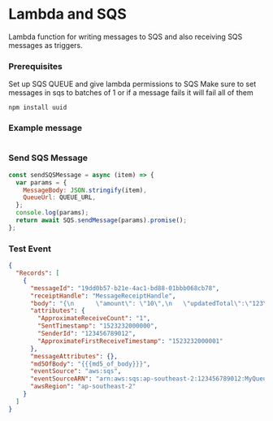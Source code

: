 # Lambda and SQS

Lambda function for writing messages to SQS and also receiving SQS messages as triggers.

### Prerequisites

Set up SQS QUEUE and give lambda permissions to SQS
Make sure to set messages in sqs to batches of 1 or if a message fails it will fail all of them

```
npm install uuid
```
### Example message 
```javascript 

```


### Send SQS Message 
```javascript 
const sendSQSMessage = async (item) => {
  var params = {
    MessageBody: JSON.stringify(item),
    QueueUrl: QUEUE_URL,
  };
  console.log(params);
  return await SQS.sendMessage(params).promise();
};
```

### Test Event

```json
{
  "Records": [
    {
      "messageId": "19dd0b57-b21e-4ac1-bd88-01bbb068cb78",
      "receiptHandle": "MessageReceiptHandle",
      "body": "{\n      \"amount\": \"10\",\n   \"updatedTotal\":\"123\",\n   \"timetamp\":\"2020-01-01T10:00:00z\",\n   \"id\":\"123\"}",
      "attributes": {
        "ApproximateReceiveCount": "1",
        "SentTimestamp": "1523232000000",
        "SenderId": "123456789012",
        "ApproximateFirstReceiveTimestamp": "1523232000001"
      },
      "messageAttributes": {},
      "md5OfBody": "{{{md5_of_body}}}",
      "eventSource": "aws:sqs",
      "eventSourceARN": "arn:aws:sqs:ap-southeast-2:123456789012:MyQueue",
      "awsRegion": "ap-southeast-2"
    }
  ]
}
```
